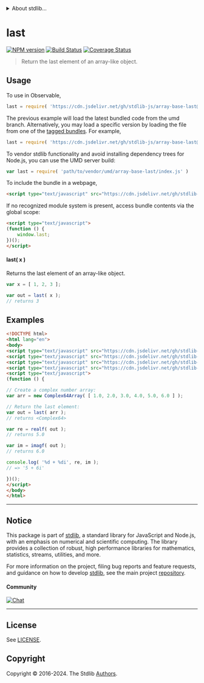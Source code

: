 <!--

@license Apache-2.0

Copyright (c) 2023 The Stdlib Authors.

Licensed under the Apache License, Version 2.0 (the "License");
you may not use this file except in compliance with the License.
You may obtain a copy of the License at

   http://www.apache.org/licenses/LICENSE-2.0

Unless required by applicable law or agreed to in writing, software
distributed under the License is distributed on an "AS IS" BASIS,
WITHOUT WARRANTIES OR CONDITIONS OF ANY KIND, either express or implied.
See the License for the specific language governing permissions and
limitations under the License.

-->


<details>
  <summary>
    About stdlib...
  </summary>
  <p>We believe in a future in which the web is a preferred environment for numerical computation. To help realize this future, we've built stdlib. stdlib is a standard library, with an emphasis on numerical and scientific computation, written in JavaScript (and C) for execution in browsers and in Node.js.</p>
  <p>The library is fully decomposable, being architected in such a way that you can swap out and mix and match APIs and functionality to cater to your exact preferences and use cases.</p>
  <p>When you use stdlib, you can be absolutely certain that you are using the most thorough, rigorous, well-written, studied, documented, tested, measured, and high-quality code out there.</p>
  <p>To join us in bringing numerical computing to the web, get started by checking us out on <a href="https://github.com/stdlib-js/stdlib">GitHub</a>, and please consider <a href="https://opencollective.com/stdlib">financially supporting stdlib</a>. We greatly appreciate your continued support!</p>
</details>

# last

[![NPM version][npm-image]][npm-url] [![Build Status][test-image]][test-url] [![Coverage Status][coverage-image]][coverage-url] <!-- [![dependencies][dependencies-image]][dependencies-url] -->

> Return the last element of an array-like object.

<!-- Section to include introductory text. Make sure to keep an empty line after the intro `section` element and another before the `/section` close. -->

<section class="intro">

</section>

<!-- /.intro -->

<!-- Package usage documentation. -->



<section class="usage">

## Usage

To use in Observable,

```javascript
last = require( 'https://cdn.jsdelivr.net/gh/stdlib-js/array-base-last@umd/browser.js' )
```
The previous example will load the latest bundled code from the umd branch. Alternatively, you may load a specific version by loading the file from one of the [tagged bundles](https://github.com/stdlib-js/array-base-last/tags). For example,

```javascript
last = require( 'https://cdn.jsdelivr.net/gh/stdlib-js/array-base-last@v0.2.0-umd/browser.js' )
```

To vendor stdlib functionality and avoid installing dependency trees for Node.js, you can use the UMD server build:

```javascript
var last = require( 'path/to/vendor/umd/array-base-last/index.js' )
```

To include the bundle in a webpage,

```html
<script type="text/javascript" src="https://cdn.jsdelivr.net/gh/stdlib-js/array-base-last@umd/browser.js"></script>
```

If no recognized module system is present, access bundle contents via the global scope:

```html
<script type="text/javascript">
(function () {
    window.last;
})();
</script>
```

#### last( x )

Returns the last element of an array-like object.

```javascript
var x = [ 1, 2, 3 ];

var out = last( x );
// returns 3
```

</section>

<!-- /.usage -->

<!-- Package usage notes. Make sure to keep an empty line after the `section` element and another before the `/section` close. -->

<section class="notes">

</section>

<!-- /.notes -->

<!-- Package usage examples. -->

<section class="examples">

## Examples

<!-- eslint no-undef: "error" -->

```html
<!DOCTYPE html>
<html lang="en">
<body>
<script type="text/javascript" src="https://cdn.jsdelivr.net/gh/stdlib-js/array-complex64@umd/browser.js"></script>
<script type="text/javascript" src="https://cdn.jsdelivr.net/gh/stdlib-js/complex-realf@umd/browser.js"></script>
<script type="text/javascript" src="https://cdn.jsdelivr.net/gh/stdlib-js/complex-imagf@umd/browser.js"></script>
<script type="text/javascript" src="https://cdn.jsdelivr.net/gh/stdlib-js/array-base-last@umd/browser.js"></script>
<script type="text/javascript">
(function () {

// Create a complex number array:
var arr = new Complex64Array( [ 1.0, 2.0, 3.0, 4.0, 5.0, 6.0 ] );

// Return the last element:
var out = last( arr );
// returns <Complex64>

var re = realf( out );
// returns 5.0

var im = imagf( out );
// returns 6.0

console.log( '%d + %di', re, im );
// => '5 + 6i'

})();
</script>
</body>
</html>
```

</section>

<!-- /.examples -->

<!-- Section to include cited references. If references are included, add a horizontal rule *before* the section. Make sure to keep an empty line after the `section` element and another before the `/section` close. -->

<section class="references">

</section>

<!-- /.references -->

<!-- Section for related `stdlib` packages. Do not manually edit this section, as it is automatically populated. -->

<section class="related">

</section>

<!-- /.related -->

<!-- Section for all links. Make sure to keep an empty line after the `section` element and another before the `/section` close. -->


<section class="main-repo" >

* * *

## Notice

This package is part of [stdlib][stdlib], a standard library for JavaScript and Node.js, with an emphasis on numerical and scientific computing. The library provides a collection of robust, high performance libraries for mathematics, statistics, streams, utilities, and more.

For more information on the project, filing bug reports and feature requests, and guidance on how to develop [stdlib][stdlib], see the main project [repository][stdlib].

#### Community

[![Chat][chat-image]][chat-url]

---

## License

See [LICENSE][stdlib-license].


## Copyright

Copyright &copy; 2016-2024. The Stdlib [Authors][stdlib-authors].

</section>

<!-- /.stdlib -->

<!-- Section for all links. Make sure to keep an empty line after the `section` element and another before the `/section` close. -->

<section class="links">

[npm-image]: http://img.shields.io/npm/v/@stdlib/array-base-last.svg
[npm-url]: https://npmjs.org/package/@stdlib/array-base-last

[test-image]: https://github.com/stdlib-js/array-base-last/actions/workflows/test.yml/badge.svg?branch=v0.2.0
[test-url]: https://github.com/stdlib-js/array-base-last/actions/workflows/test.yml?query=branch:v0.2.0

[coverage-image]: https://img.shields.io/codecov/c/github/stdlib-js/array-base-last/main.svg
[coverage-url]: https://codecov.io/github/stdlib-js/array-base-last?branch=main

<!--

[dependencies-image]: https://img.shields.io/david/stdlib-js/array-base-last.svg
[dependencies-url]: https://david-dm.org/stdlib-js/array-base-last/main

-->

[chat-image]: https://img.shields.io/gitter/room/stdlib-js/stdlib.svg
[chat-url]: https://app.gitter.im/#/room/#stdlib-js_stdlib:gitter.im

[stdlib]: https://github.com/stdlib-js/stdlib

[stdlib-authors]: https://github.com/stdlib-js/stdlib/graphs/contributors

[umd]: https://github.com/umdjs/umd
[es-module]: https://developer.mozilla.org/en-US/docs/Web/JavaScript/Guide/Modules

[deno-url]: https://github.com/stdlib-js/array-base-last/tree/deno
[deno-readme]: https://github.com/stdlib-js/array-base-last/blob/deno/README.md
[umd-url]: https://github.com/stdlib-js/array-base-last/tree/umd
[umd-readme]: https://github.com/stdlib-js/array-base-last/blob/umd/README.md
[esm-url]: https://github.com/stdlib-js/array-base-last/tree/esm
[esm-readme]: https://github.com/stdlib-js/array-base-last/blob/esm/README.md
[branches-url]: https://github.com/stdlib-js/array-base-last/blob/main/branches.md

[stdlib-license]: https://raw.githubusercontent.com/stdlib-js/array-base-last/main/LICENSE

</section>

<!-- /.links -->
